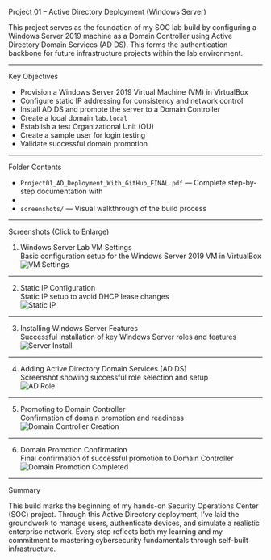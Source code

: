Project 01 – Active Directory Deployment (Windows Server)

This project serves as the foundation of my SOC lab build by configuring a Windows Server 2019 machine as a Domain Controller using Active Directory Domain Services (AD DS). This forms the authentication backbone for future infrastructure projects within the lab environment.

---

Key Objectives

- Provision a Windows Server 2019 Virtual Machine (VM) in VirtualBox
- Configure static IP addressing for consistency and network control
- Install AD DS and promote the server to a Domain Controller
- Create a local domain `lab.local`
- Establish a test Organizational Unit (OU)
- Create a sample user for login testing
- Validate successful domain promotion

---

 Folder Contents

- `Project01_AD_Deployment_With_GitHub_FINAL.pdf` — Complete step-by-step documentation with
- 
- `screenshots/` — Visual walkthrough of the build process

---

Screenshots (Click to Enlarge)

1. Windows Server Lab VM Settings  
Basic configuration setup for the Windows Server 2019 VM in VirtualBox  
![VM Settings](../../screenshots/Windows_Server_Lab_VM_Settings.png)

---

2. Static IP Configuration  
Static IP setup to avoid DHCP lease changes  
![Static IP](../../screenshots/Static_IP_Creation.png)

---

3. Installing Windows Server Features  
Successful installation of key Windows Server roles and features  
![Server Install](../../screenshots/Installed_Windows_Server_Complete.png)

---

4. Adding Active Directory Domain Services (AD DS)  
Screenshot showing successful role selection and setup  
![AD Role](../../screenshots/Active_Directory_Role_Installation.png)

---

5. Promoting to Domain Controller  
Confirmation of domain promotion and readiness  
![Domain Controller Creation](../../screenshots/Domain_Controller_Creation_Completion.png)

---

 6. Domain Promotion Confirmation  
Final confirmation of successful promotion to Domain Controller  
![Domain Promotion Completed](../../screenshots/Domain_Promotion_Completed-Confirmation.png)

---

Summary

This build marks the beginning of my hands-on Security Operations Center (SOC) project. Through this Active Directory deployment, I’ve laid the groundwork to manage users, authenticate devices, and simulate a realistic enterprise network. Every step reflects both my learning and my commitment to mastering cybersecurity fundamentals through self-built infrastructure.

